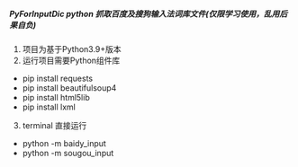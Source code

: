 ##### PyForInputDic python 抓取百度及搜狗输入法词库文件(仅限学习使用，乱用后果自负)
1. 项目为基于Python3.9+版本
2. 运行项目需要Python组件库
  - pip install requests
  - pip install beautifulsoup4
  - pip install html5lib 
  - pip install lxml
3. terminal 直接运行
  - python -m baidy_input
  - python -m sougou_input  
#### 
